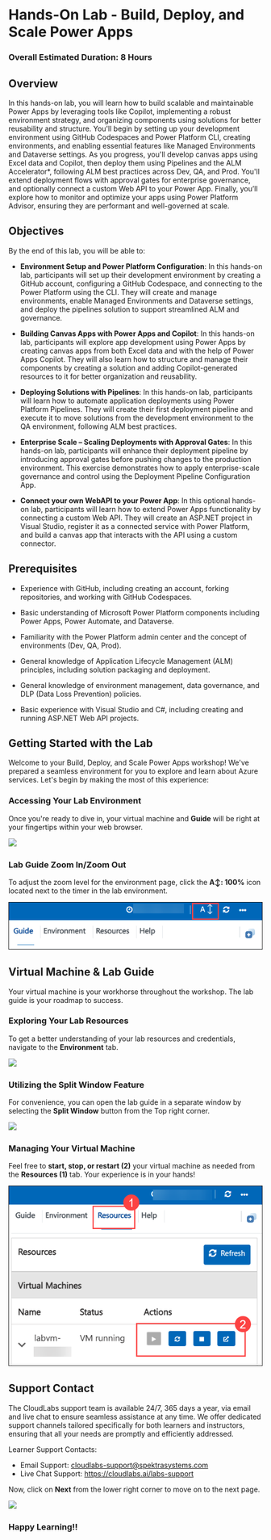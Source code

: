 # Hands-On Lab - Build, Deploy, and Scale Power Apps

### Overall Estimated Duration: 8 Hours

## Overview

In this hands-on lab, you will learn how to build scalable and maintainable Power Apps by leveraging tools like Copilot, implementing a robust environment strategy, and organizing components using solutions for better reusability and structure. You'll begin by setting up your development environment using GitHub Codespaces and Power Platform CLI, creating environments, and enabling essential features like Managed Environments and Dataverse settings. As you progress, you'll develop canvas apps using Excel data and Copilot, then deploy them using Pipelines and the ALM Accelerator*, following ALM best practices across Dev, QA, and Prod. You'll extend deployment flows with approval gates for enterprise governance, and optionally connect a custom Web API to your Power App. Finally, you’ll explore how to monitor and optimize your apps using Power Platform Advisor, ensuring they are performant and well-governed at scale.

## Objectives

By the end of this lab, you will be able to:

- **Environment Setup and Power Platform Configuration**: In this hands-on lab, participants will set up their development environment by creating a GitHub account, configuring a GitHub Codespace, and connecting to the Power Platform using the CLI. They will create and manage environments, enable Managed Environments and Dataverse settings, and deploy the pipelines solution to support streamlined ALM and governance.

- **Building Canvas Apps with Power Apps and Copilot**: In this hands-on lab, participants will explore app development using Power Apps by creating canvas apps from both Excel data and with the help of Power Apps Copilot. They will also learn how to structure and manage their components by creating a solution and adding Copilot-generated resources to it for better organization and reusability.

- **Deploying Solutions with Pipelines**: In this hands-on lab, participants will learn how to automate application deployments using Power Platform Pipelines. They will create their first deployment pipeline and execute it to move solutions from the development environment to the QA environment, following ALM best practices.

- **Enterprise Scale – Scaling Deployments with Approval Gates**: In this hands-on lab, participants will enhance their deployment pipeline by introducing approval gates before pushing changes to the production environment. This exercise demonstrates how to apply enterprise-scale governance and control using the Deployment Pipeline Configuration App.


- **Connect your own WebAPI to your Power App**: In this optional hands-on lab, participants will learn how to extend Power Apps functionality by connecting a custom Web API. They will create an ASP.NET project in Visual Studio, register it as a connected service with Power Platform, and build a canvas app that interacts with the API using a custom connector.


## Prerequisites

- Experience with GitHub, including creating an account, forking repositories, and working with GitHub Codespaces.

- Basic understanding of Microsoft Power Platform components including Power Apps, Power Automate, and Dataverse.

- Familiarity with the Power Platform admin center and the concept of environments (Dev, QA, Prod).

- General knowledge of Application Lifecycle Management (ALM) principles, including solution packaging and deployment.

- General knowledge of environment management, data governance, and DLP (Data Loss Prevention) policies.

- Basic experience with Visual Studio and C#, including creating and running ASP.NET Web API projects.


## Getting Started with the Lab
 
Welcome to your Build, Deploy, and Scale Power Apps workshop! We've prepared a seamless environment for you to explore and learn about Azure services. Let's begin by making the most of this experience:

### Accessing Your Lab Environment
 
Once you're ready to dive in, your virtual machine and **Guide** will be right at your fingertips within your web browser.
 
![](./Media/accessing-lab-env.png)

### Lab Guide Zoom In/Zoom Out

To adjust the zoom level for the environment page, click the **A↕: 100%** icon located next to the timer in the lab environment.

![](./Media/rag5.png)

## Virtual Machine & Lab Guide
 
Your virtual machine is your workhorse throughout the workshop. The lab guide is your roadmap to success.
 
### Exploring Your Lab Resources
 
To get a better understanding of your lab resources and credentials, navigate to the **Environment** tab.
 
![](./Media/Environment.png)
 
### Utilizing the Split Window Feature
 
For convenience, you can open the lab guide in a separate window by selecting the **Split Window** button from the Top right corner.
 
![](./Media/slit-window.png)
 
### Managing Your Virtual Machine
 
Feel free to **start, stop, or restart (2)** your virtual machine as needed from the **Resources (1)** tab. Your experience is in your hands!
 
![](./Media/rag4.png)


## Support Contact
 
The CloudLabs support team is available 24/7, 365 days a year, via email and live chat to ensure seamless assistance at any time. We offer dedicated support channels tailored specifically for both learners and instructors, ensuring that all your needs are promptly and efficiently addressed.

Learner Support Contacts:
- Email Support: cloudlabs-support@spektrasystems.com
- Live Chat Support: https://cloudlabs.ai/labs-support

Now, click on **Next** from the lower right corner to move on to the next page.
 
![](./Media/next.png)

### Happy Learning!!
